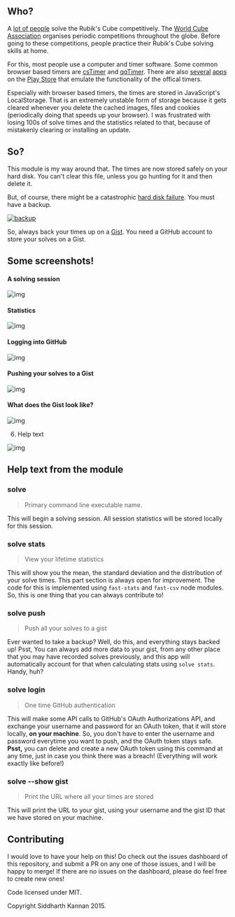 ## Who?

A [lot of people](https://www.reddit.com/r/cubing/) solve the Rubik's Cube
competitively. The [World Cube
Association](https://www.worldcubeassociation.org/) organises periodic
competitions throughout the globe. Before going to these competitions, people
practice their Rubik's Cube solving skills at home.

For this, most people use a computer and timer software. Some common browser
based timers are [csTimer](http://cstimer.net/) and
[qqTimer](http://www.qqtimer.net/). There are also
[several](https://play.google.com/store/search?q=cubing%20timer&c=apps)
[apps](https://play.google.com/store/apps/details?id=com.avelsoft.cubetimer) on
the [Play
Store](https://play.google.com/store/apps/details?id=air.tw.url.omega.FingerTimer)
that emulate the functionality of the offical timers.

Especially with browser based timers, the times are stored in JavaScript's
LocalStorage. That is an extremely unstable form of storage because it gets
cleared whenever you delete the cached images, files and cookies (periodically
doing that speeds up your browser). I was frustrated with losing 100s of solve
times and the statistics related to that, because of mistakenly clearing or
installing an update.

## So?

This module is my way around that. The times are now stored safely on your hard
disk. You can't clear this file, unless you go hunting for it and then delete
it.

But, of course, there might be a catastrophic [hard disk
failure](https://en.wikipedia.org/wiki/Hard_disk_failure). You must have a
backup.

[![backup](./backup_batteries.png)](https://xkcd.com/1872/)

So, always back your times up on a [Gist](https://gist.github.com/). You need a
GitHub account to store your solves on a Gist.

## Some screenshots!

#### A solving session

![img](solving-session.png)

#### Statistics

![img](statistics.png)

#### Logging into GitHub

![img](logging-in.png)

#### Pushing your solves to a Gist

![img](pushing-solves.png)

#### What does the Gist look like?

![img](gist-sample.png)

6. Help text

![img](help-text.png)

## Help text from the module

### solve

> Primary command line executable name.

This will begin a solving session. All session statistics will be stored locally for this session.

### solve stats

> View your lifetime statistics

This will show you the mean, the standard deviation and the distribution of your solve times.
This part section is always open for improvement. The code for this is implemented using
`fast-stats` and `fast-csv` node modules. So, this is one thing that you can always contribute to!

### solve push

> Push all your solves to a gist

Ever wanted to take a backup? Well, do this, and everything stays backed up!
Psst, You can always add more data to your gist, from any other place that you may
have recorded solves previously, and this app will automatically account for that when
calculating stats using `solve stats`. Handy, huh?

### solve login

> One time GitHub authentication

This will make some API calls to GitHub's OAuth Authorizations API, and exchange your username and
password for an OAuth token, that it will store locally, **on your machine**. So, you don't have to enter
the username and password everytime you want to push, and the OAuth token stays safe.
**Psst,** you can delete and create a new OAuth token using this command at any time, just in case you think
there was a breach! (Everything will work exactly like before!)

### solve --show gist

> Print the URL where all your times are stored

This will print the URL to your gist, using your username and the gist ID that we have stored on
your machine.

## Contributing

I would love to have your help on this! Do check out the issues dashboard of this repository,
and submit a PR on any one of those issues, and I will be happy to merge! If there are no issues
on the dashboard, please do feel free to create new ones!

Code licensed under MIT.

Copyright Siddharth Kannan 2015.
